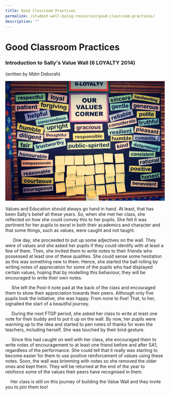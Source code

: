 ```yaml
---
title: Good Classroom Practices
permalink: /student-well-being-resources/good-classroom-practices/
description: ""
---
```

# Good Classroom Practices

### Introduction to Sally's Value Wall (6 LOYALTY 2014)

(written by Mdm Deborah)

![](/images/Departments/Student%20Well%20Being/classroom%20practices.jpg)

Values and Education should always go hand in hand. At least, that has been Sally's belief all these years. So, when she met her class, she reflected on how she could convey this to her pupils. She felt It was pertinent for her pupils to excel in both their academics and character and that some things, such as values, were caught and not taught. 

  

      One day, she proceeded to put up some adjectives on the wall. They were of values and she asked her pupils if they could identify with at least a few of them. Then, she invited them to write notes to their friends who possessed at least one of these qualities. She could sense some hesitation as this was something new to them. Hence, she started the ball rolling by writing notes of appreciation for some of the pupils who had displayed certain values, hoping that by modelling this behaviour, they will be encouraged to write their own notes.

  

     She left the Post-it note pad at the back of the class and encouraged them to show their appreciation towards their peers. Although only five pupils took the initiative, she was happy. From none to five! That, to her, signalled the start of a beautiful journey.

  

     During the next FTGP period, she asked her class to write at least one note for their buddy and to put it up on the wall. By now, her pupils were warming up to the idea and started to pen notes of thanks for even the teachers, including herself. She was touched by their kind gesture.

  

     Since this had caught on well with her class, she encouraged them to write notes of encouragement to at least one friend before and after SA1, regardless of the performance. She could tell that it really was starting to become easier for them to use positive reinforcement of values using these notes. Soon, the wall was brimming with notes so she removed the older ones and kept them. They will be returned at the end of the year to reinforce some of the values their peers have recognised in them.

  

    Her class is still on this journey of building the Value Wall and they invite you to join them too!
